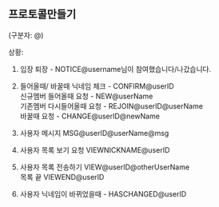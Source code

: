 ## 프로토콜만들기

(구분자: @)

상황:

1. 입장 퇴장 - NOTICE@username님이 참여했습니다/나갔습니다.

2. 들어올때/ 바꿀때 닉네임 체크 - CONFIRM@userID\
   신규멤버 들어올때 요청 - NEW@userName\
   기존멤버 다시들어올때 요청 - REJOIN@userID@userName\
   바꿀때 요청 - CHANGE@userID@newName

3. 사용자 메시지 MSG@userID@userName@msg

4. 사용자 목록 보기 요청 VIEWNICKNAME@userID

5. 사용자 목록 전송하기 VIEW@userID@otherUserName\
   목록 끝 VIEWEND@userID

6. 사용자 닉네임이 바뀌었을때 - HASCHANGED@userID

